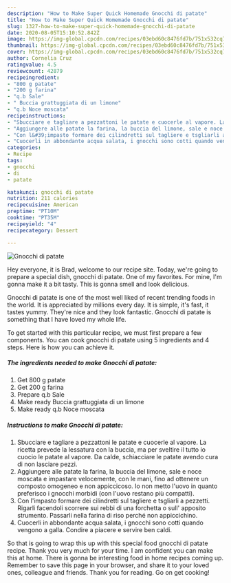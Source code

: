 ```yaml
---
description: "How to Make Super Quick Homemade Gnocchi di patate"
title: "How to Make Super Quick Homemade Gnocchi di patate"
slug: 1327-how-to-make-super-quick-homemade-gnocchi-di-patate
date: 2020-08-05T15:10:52.842Z
image: https://img-global.cpcdn.com/recipes/03ebd60c8476fd7b/751x532cq70/gnocchi-di-patate-recipe-main-photo.jpg
thumbnail: https://img-global.cpcdn.com/recipes/03ebd60c8476fd7b/751x532cq70/gnocchi-di-patate-recipe-main-photo.jpg
cover: https://img-global.cpcdn.com/recipes/03ebd60c8476fd7b/751x532cq70/gnocchi-di-patate-recipe-main-photo.jpg
author: Cornelia Cruz
ratingvalue: 4.5
reviewcount: 42879
recipeingredient:
- "800 g patate"
- "200 g farina"
- "q.b Sale"
- " Buccia grattuggiata di un limone"
- "q.b Noce moscata"
recipeinstructions:
- "Sbucciare e tagliare a pezzattoni le patate e cuocerle al vapore. La ricetta prevede la lessatura con la buccia, ma per sveltire il tutto io cuocio le patate al vapore. Da calde, schiacciare le patate avendo cura di non lasciare pezzi."
- "Aggiungere alle patate la farina, la buccia del limone, sale e noce moscata e impastare velocemente, con le mani, fino ad ottenere un composto omogeneo e non appiccicoso. Io non metto l&#39;uovo in quanto preferisco i gnocchi morbidi (con l&#39;uovo restano più compatti)."
- "Con l&#39;impasto formare dei cilindretti sul tagliere e tsgliarli a pezzetti. Rigarli facendoli scorrere sui rebbi di una forchetta o sull&#39; apposito strumento. Passarli nella farina di riso perché non appiccichino."
- "Cuocerli in abbondante acqua salata, i gnocchi sono cotti quando vengono a galla. Condire a piacere e servire ben caldi."
categories:
- Recipe
tags:
- gnocchi
- di
- patate

katakunci: gnocchi di patate 
nutrition: 211 calories
recipecuisine: American
preptime: "PT10M"
cooktime: "PT35M"
recipeyield: "4"
recipecategory: Dessert

---
```



![Gnocchi di patate](https://img-global.cpcdn.com/recipes/03ebd60c8476fd7b/751x532cq70/gnocchi-di-patate-recipe-main-photo.jpg)

Hey everyone, it is Brad, welcome to our recipe site. Today, we're going to prepare a special dish, gnocchi di patate. One of my favorites. For mine, I'm gonna make it a bit tasty. This is gonna smell and look delicious.

Gnocchi di patate is one of the most well liked of recent trending foods in the world. It is appreciated by millions every day. It is simple, it's fast, it tastes yummy. They're nice and they look fantastic. Gnocchi di patate is something that I have loved my whole life.




To get started with this particular recipe, we must first prepare a few components. You can cook gnocchi di patate using 5 ingredients and 4 steps. Here is how you can achieve it.

<!--inarticleads1-->

##### The ingredients needed to make Gnocchi di patate:

1. Get 800 g patate
1. Get 200 g farina
1. Prepare q.b Sale
1. Make ready  Buccia grattuggiata di un limone
1. Make ready q.b Noce moscata




<!--inarticleads2-->

##### Instructions to make Gnocchi di patate:

1. Sbucciare e tagliare a pezzattoni le patate e cuocerle al vapore. La ricetta prevede la lessatura con la buccia, ma per sveltire il tutto io cuocio le patate al vapore. Da calde, schiacciare le patate avendo cura di non lasciare pezzi.
1. Aggiungere alle patate la farina, la buccia del limone, sale e noce moscata e impastare velocemente, con le mani, fino ad ottenere un composto omogeneo e non appiccicoso. Io non metto l&#39;uovo in quanto preferisco i gnocchi morbidi (con l&#39;uovo restano più compatti).
1. Con l&#39;impasto formare dei cilindretti sul tagliere e tsgliarli a pezzetti. Rigarli facendoli scorrere sui rebbi di una forchetta o sull&#39; apposito strumento. Passarli nella farina di riso perché non appiccichino.
1. Cuocerli in abbondante acqua salata, i gnocchi sono cotti quando vengono a galla. Condire a piacere e servire ben caldi.




So that is going to wrap this up with this special food gnocchi di patate recipe. Thank you very much for your time. I am confident you can make this at home. There is gonna be interesting food in home recipes coming up. Remember to save this page in your browser, and share it to your loved ones, colleague and friends. Thank you for reading. Go on get cooking!
